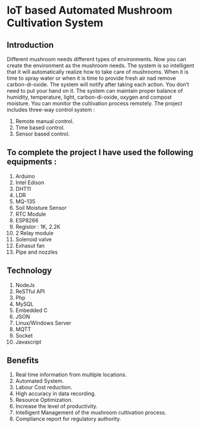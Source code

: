 # IoT based Automated Mushroom Cultivation System
## Introduction
Different mushroom needs different types of environments. Now you can create the environment as the mushroom needs. The system is so intelligent that it will automatically realize how to take care of mushrooms. When it is time to spray water or when it is time to provide fresh air nad remove carbon-di-oxide. The system will notify after taking each action. You don’t need to put your hand on it. The system can maintain proper balance of humidity, temperature, light, carbon-di-oxide, oxygen and compost moisture. You can monitor the cultivation process remotely.
The project includes three-way control system :
1. Remote manual control.
2. Time based control.
3. Sensor based control.
## To complete the project I have used the following equipments :
1.  Arduino
2.  Intel Edison
3.  DHT11 
4.  LDR
5.  MQ-135 
6.  Soil Moisture Sensor
7.  RTC Module
8.  ESP8266
9.  Registor : 1K, 2.2K
10. 2 Relay module
11. Solenoid valve
12. Exhasut fan
13. Pipe and nozzles
## Technology
1. NodeJs
2. ReSTful API
3. Php
4. MySQL
5. Embedded C
6. JSON
7. Linux/Windows Server
8. MQTT
9. Socket
10. Javascript 
## Benefits
1. Real time information from multiple locations.
2. Automated System.	
3. Labour Cost reduction.
4. High accuracy in data recording.
5. Resource Optimization.
6. Increase the level of productivity. 
7. Intelligent Management of the mushroom cultivation process.
8. Compliance report for regulatory authority.
